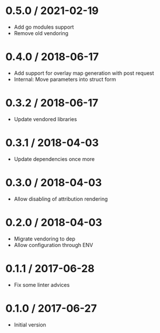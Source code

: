 # 0.5.0 / 2021-02-19

  * Add go modules support
  * Remove old vendoring

# 0.4.0 / 2018-06-17

  * Add support for overlay map generation with post request
  * Internal: Move parameters into struct form

# 0.3.2 / 2018-06-17

  * Update vendored libraries

# 0.3.1 / 2018-04-03

  * Update dependencies once more

# 0.3.0 / 2018-04-03

  * Allow disabling of attribution rendering

# 0.2.0 / 2018-04-03

  * Migrate vendoring to dep
  * Allow configuration through ENV

# 0.1.1 / 2017-06-28

  * Fix some linter advices

# 0.1.0 / 2017-06-27

  * Initial version